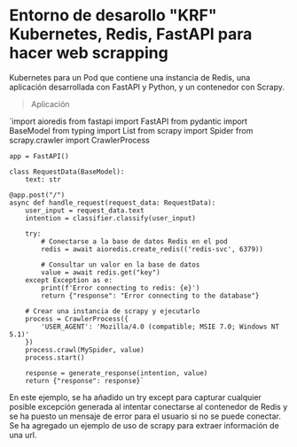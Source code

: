 # Entorno de desarollo "KRF" Kubernetes, Redis, FastAPI para hacer web scrapping

Kubernetes para un Pod que contiene una instancia de Redis, una aplicación desarrollada con FastAPI y Python, y un contenedor con Scrapy.

>Aplicación

   `import aioredis
    from fastapi import FastAPI
    from pydantic import BaseModel
    from typing import List
    from scrapy import Spider
    from scrapy.crawler import CrawlerProcess

    app = FastAPI()

    class RequestData(BaseModel):
        text: str

    @app.post("/")
    async def handle_request(request_data: RequestData):
        user_input = request_data.text
        intention = classifier.classify(user_input)

        try:
            # Conectarse a la base de datos Redis en el pod
            redis = await aioredis.create_redis(('redis-svc', 6379))

            # Consultar un valor en la base de datos
            value = await redis.get("key")
        except Exception as e:
            print(f'Error connecting to redis: {e}')
            return {"response": "Error connecting to the database"}

        # Crear una instancia de scrapy y ejecutarlo
        process = CrawlerProcess({
            'USER_AGENT': 'Mozilla/4.0 (compatible; MSIE 7.0; Windows NT 5.1)'
        })
        process.crawl(MySpider, value)
        process.start()

        response = generate_response(intention, value)
        return {"response": response}`
    
En este ejemplo, se ha añadido un try except para capturar cualquier posible excepción generada al intentar conectarse al contenedor de Redis y se ha puesto un mensaje de error para el usuario si no se puede conectar. Se ha agregado un ejemplo de uso de scrapy para extraer información de una url.
